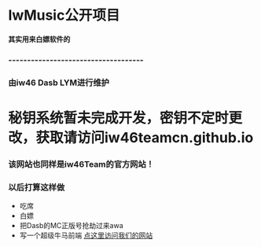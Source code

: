 # IwMusic公开项目
#### 其实用来白嫖软件的
### ------------------------------------
### 由iw46 Dasb LYM进行维护
# 秘钥系统暂未完成开发，密钥不定时更改，获取请访问iw46teamcn.github.io
### 该网站也同样是iw46Team的官方网站！
### 以后打算这样做
* 吃席
* 白嫖
* 把Dasb的MC正版号抢劫过来awa
* 写一个超级牛马前端
[点这里访问我们的网站](https://iw46teamcn.github.io/)

